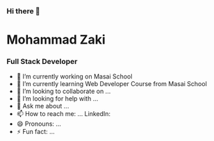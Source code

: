 ### Hi there 👋


<h1>Mohammad Zaki</h1>
<h3>Full Stack Developer</h1>



- 🔭 I’m currently working on Masai School
- 🌱 I’m currently learning Web Developer Course from Masai School
- 👯 I’m looking to collaborate on ...
- 🤔 I’m looking for help with ...
- 💬 Ask me about ...
- 📫 How to reach me: ...
LinkedIn:<a src=" https://www.linkedin.com/in/mohammad-zaki-b48821158/"></a>
- 😄 Pronouns: ...
- ⚡ Fun fact: ...
